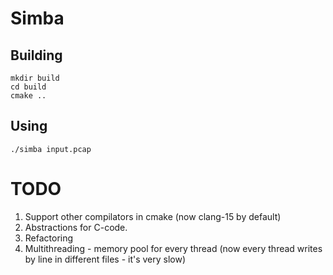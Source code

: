 # Simba

## Building

```
mkdir build
cd build 
cmake ..
```

## Using

```
./simba input.pcap
```


# TODO

1. Support other compilators in cmake (now clang-15 by default)
2. Abstractions for C-code.
3. Refactoring
4. Multithreading - memory pool for every thread (now every thread writes by line in different files - it's very slow)
